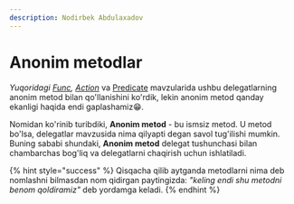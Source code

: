 ```yaml
---
description: Nodirbek Abdulaxadov
---
```


# Anonim metodlar

_Yuqoridagi [Func](https://docs.dot-net.uz/c-.net/basic/yuqori-daraja/delegatlar/func-delegati), [Action](https://docs.dot-net.uz/c-.net/basic/yuqori-daraja/delegatlar/action-delegati)_ va [Predicate](https://docs.dot-net.uz/c-.net/basic/yuqori-daraja/delegatlar/predicate-delegati) mavzularida ushbu delegatlarning anonim metod bilan qo'llanishini ko'rdik, lekin anonim metod qanday ekanligi haqida endi  gaplashamiz😁.

Nomidan ko'rinib turibdiki, **Anonim metod** - bu ismsiz metod. U metod bo'lsa, delegatlar mavzusida nima qilyapti degan savol tug'ilishi mumkin.  Buning sababi shundaki, **Anonim metod** delegat tushunchasi bilan chambarchas bog'liq va delegatlarni chaqirish uchun ishlatiladi.

{% hint style="success" %}
Qisqacha qilib aytganda metodlarni nima deb nomlashni bilmasdan nom qidirgan paytingizda: _"keling endi shu metodni benom qoldiramiz"_ deb yordamga keladi.
{% endhint %}
